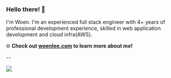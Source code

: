 ### Hello there! 👋

I'm Woen. I'm an experienced full stack engineer with 4+ years of professional development experience, skilled in web application development and cloud infra(AWS). 

🌐 **Check out [woenlee.com](https://www.woenlee.com) to learn more about me!**


--


![](https://komarev.com/ghpvc/?username=woenlee&color=green&label=👀)

<!--
**woenlee/woenlee** is a ✨ _special_ ✨ repository because its `README.md` (this file) appears on your GitHub profile.

Here are some ideas to get you started:

- 🔭 I’m currently working on ...
- 🌱 I’m currently learning ...
- 👯 I’m looking to collaborate on ...
- 🤔 I’m looking for help with ...
- 💬 Ask me about ...
- 📫 How to reach me: ...
- 😄 Pronouns: ...
- ⚡ Fun fact: ...
-->

